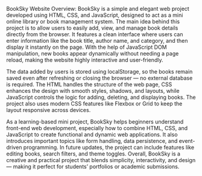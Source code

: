 BookSky Website Overview:
BookSky is a simple and elegant web project developed using HTML, CSS, and JavaScript, designed to act as a mini online library or book management system. 
The main idea behind this project is to allow users to easily add, view, and manage book details directly from the browser. 
It features a clean interface where users can enter information like the book title, author name, and category, and then display it instantly on the page. 
With the help of JavaScript DOM manipulation, new books appear dynamically without needing a page reload, making the website highly interactive and user-friendly.

The data added by users is stored using localStorage, so the books remain saved even after refreshing or closing the browser — no external database is required. 
The HTML handles the structure of the web page, CSS enhances the design with smooth styles, shadows, and layouts,
while JavaScript controls the logic for adding, deleting, and displaying books. The project also uses modern CSS features like Flexbox or Grid to keep the layout responsive across devices.

As a learning-based mini project, BookSky helps beginners understand front-end web development,
especially how to combine HTML, CSS, and JavaScript to create functional and dynamic web applications. 
It also introduces important topics like form handling, data persistence, and event-driven programming.
In future updates, the project can include features like editing books, search filters, and theme toggles. 
Overall, BookSky is a creative and practical project that blends simplicity, interactivity, and design — making it perfect for students’ portfolios or academic submissions.
